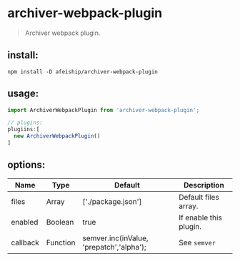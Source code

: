 # archiver-webpack-plugin
> Archiver webpack plugin.


## install:
```shell
npm install -D afeiship/archiver-webpack-plugin
```

## usage:
```js
import ArchiverWebpackPlugin from 'archiver-webpack-plugin';

// plugins:
plugiins:[
  new ArchiverWebpackPlugin()
]
```

## options:
| Name     | Type     | Default                                  | Description            |
| -------- | -------- | ---------------------------------------- | ---------------------- |
| files    | Array    | ['./package.json']                       | Default files array.   |
| enabled  | Boolean  | true                                     | If enable this plugin. |
| callback | Function | semver.inc(inValue, 'prepatch','alpha'); | See `semver`           |

